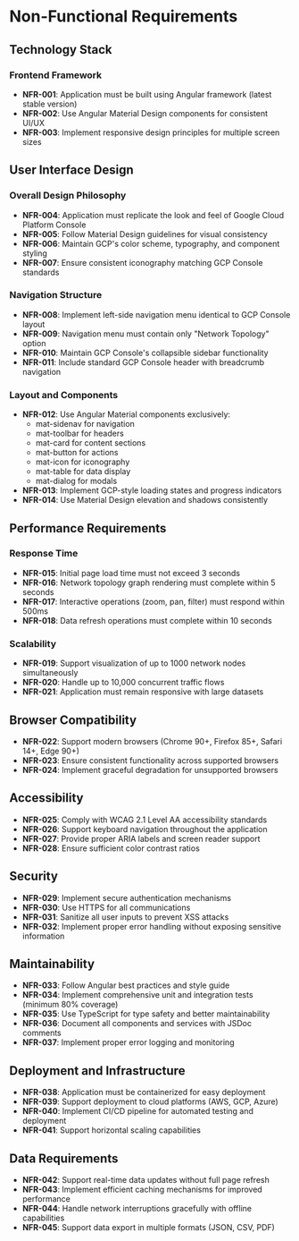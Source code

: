 # Non-Functional Requirements

## Technology Stack

### Frontend Framework
- **NFR-001**: Application must be built using Angular framework (latest stable version)
- **NFR-002**: Use Angular Material Design components for consistent UI/UX
- **NFR-003**: Implement responsive design principles for multiple screen sizes

## User Interface Design

### Overall Design Philosophy
- **NFR-004**: Application must replicate the look and feel of Google Cloud Platform Console
- **NFR-005**: Follow Material Design guidelines for visual consistency
- **NFR-006**: Maintain GCP's color scheme, typography, and component styling
- **NFR-007**: Ensure consistent iconography matching GCP Console standards

### Navigation Structure
- **NFR-008**: Implement left-side navigation menu identical to GCP Console layout
- **NFR-009**: Navigation menu must contain only "Network Topology" option
- **NFR-010**: Maintain GCP Console's collapsible sidebar functionality
- **NFR-011**: Include standard GCP Console header with breadcrumb navigation

### Layout and Components
- **NFR-012**: Use Angular Material components exclusively:
  - mat-sidenav for navigation
  - mat-toolbar for headers
  - mat-card for content sections
  - mat-button for actions
  - mat-icon for iconography
  - mat-table for data display
  - mat-dialog for modals
- **NFR-013**: Implement GCP-style loading states and progress indicators
- **NFR-014**: Use Material Design elevation and shadows consistently

## Performance Requirements

### Response Time
- **NFR-015**: Initial page load time must not exceed 3 seconds
- **NFR-016**: Network topology graph rendering must complete within 5 seconds
- **NFR-017**: Interactive operations (zoom, pan, filter) must respond within 500ms
- **NFR-018**: Data refresh operations must complete within 10 seconds

### Scalability
- **NFR-019**: Support visualization of up to 1000 network nodes simultaneously
- **NFR-020**: Handle up to 10,000 concurrent traffic flows
- **NFR-021**: Application must remain responsive with large datasets

## Browser Compatibility
- **NFR-022**: Support modern browsers (Chrome 90+, Firefox 85+, Safari 14+, Edge 90+)
- **NFR-023**: Ensure consistent functionality across supported browsers
- **NFR-024**: Implement graceful degradation for unsupported browsers

## Accessibility
- **NFR-025**: Comply with WCAG 2.1 Level AA accessibility standards
- **NFR-026**: Support keyboard navigation throughout the application
- **NFR-027**: Provide proper ARIA labels and screen reader support
- **NFR-028**: Ensure sufficient color contrast ratios

## Security
- **NFR-029**: Implement secure authentication mechanisms
- **NFR-030**: Use HTTPS for all communications
- **NFR-031**: Sanitize all user inputs to prevent XSS attacks
- **NFR-032**: Implement proper error handling without exposing sensitive information

## Maintainability
- **NFR-033**: Follow Angular best practices and style guide
- **NFR-034**: Implement comprehensive unit and integration tests (minimum 80% coverage)
- **NFR-035**: Use TypeScript for type safety and better maintainability
- **NFR-036**: Document all components and services with JSDoc comments
- **NFR-037**: Implement proper error logging and monitoring

## Deployment and Infrastructure
- **NFR-038**: Application must be containerized for easy deployment
- **NFR-039**: Support deployment to cloud platforms (AWS, GCP, Azure)
- **NFR-040**: Implement CI/CD pipeline for automated testing and deployment
- **NFR-041**: Support horizontal scaling capabilities

## Data Requirements
- **NFR-042**: Support real-time data updates without full page refresh
- **NFR-043**: Implement efficient caching mechanisms for improved performance
- **NFR-044**: Handle network interruptions gracefully with offline capabilities
- **NFR-045**: Support data export in multiple formats (JSON, CSV, PDF)
